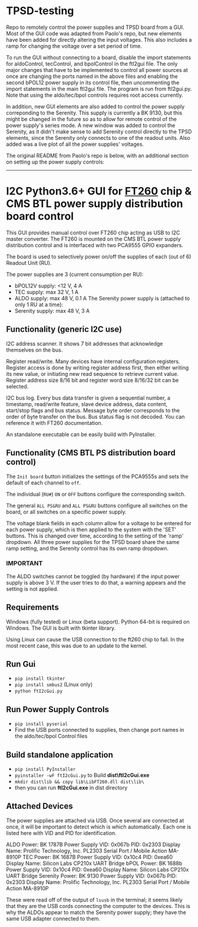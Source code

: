 # TPSD-testing
Repo to remotely control the power supplies and TPSD board from a GUI. Most of the GUI code was adapted from Paolo's repo, but new elements have been added for directly altering the input voltages. This also includes a ramp for changing the voltage over a set period of time. 

To run the GUI without connecting to a board, disable the import statements for aldoControl, tecControl, and bpolControl in the ftI2gui file. The only major changes that have to be implemented to control all power sources at once are changing the ports named in the above files and enabling the second bPOL12 power supply in its control file, then uncommenting the import statements in the main ftI2gui file. The program is run from ftI2gui.py. Note that using the aldo/tec/bpol controls requires root access currently.

In addition, new GUI elements are also added to control the power supply correponding to the Serenity. This supply is currently a BK 9130, but this might be changed in the future so as to allow for remote control of the power supply's series mode. A new window was added to control the Serenity, as it didn't make sense to add Serenity control directly to the TPSD elements, since the Serenity only connects to one of the readout units. Also added was a live plot of all the power supplies' voltages.

The original README from Paolo's repo is below, with an additional section on setting up the power supply controls:
***
# I2C Python3.6+ GUI for [FT260](https://www.ftdichip.com/Products/ICs/FT260.html) chip & CMS BTL power supply distribution board control

This GUI provides manual control over FT260 chip acting as USB to I2C master converter.
The FT260 is mounted on the CMS BTL power supply distribution control and is interfaced with two PCA9555 GPIO expanders.

The board is used to selectively power on/off the supplies of each (out of 6) Readout Unit (RU).

The power supplies are 3 (current consumption per RU):
* bPOL12V supply: <12 V, 4 A 
* TEC supply: max 32 V, 1 A
* ALDO supply: max 48 V, 0.1 A
The Serenity power supply is (attached to only 1 RU at a time):
* Serenity supply: max 48 V, 3 A
## Functionality (generic I2C use)

I2C address scanner. It shows 7 bit addresses that acknowledge themselves on the bus.

Register read/write. Many devices have internal configuration registers. Register access is done by writing register 
address first, then either writing its new value, or initiating new read sequence to retrieve current value.
Register address size 8/16 bit and register word size 8/16/32 bit can be selected.     

I2C bus log. Every bus data transfer is given a sequential number, a timestamp, read/write feature,
slave device address, data content, start/stop flags and bus status.
Message byte order corresponds to the order of byte transfer on the bus.
Bus status flag is not decoded. You can reference it with FT260 documentation.

An standalone executable can be easily build with PyInstaller.

## Functionality (CMS BTL PS distribution board control)

The `Init board` button initializes the settings of the PCA9555s and sets the default of each channel to `off`.

The individual (`RU#`) `ON` or `OFF` buttons configure the corresponding switch.

The general `ALL PS&RU` and `ALL PS&RU` buttons configure all switches on the board, or all switches on a specific
power supply.

The voltage blank fields in each column allow for a voltage to be entered for each power supply, which is then applied to the system with the 'SET' buttons. This is changed over time, according to the setting of the 'ramp' dropdown. All three power supplies for the TPSD board share the same ramp setting, and the Serenity control has its own ramp dropdown.

### IMPORTANT

The ALDO switches cannot be toggled (by hardware) if the input power supply is above 3 V.
If the user tries to do that, a warning appears and the setting is not applied.

## Requirements

Windows (fully tested) or Linux (beta support). Python 64-bit is required on Windows.
The GUI is built with tkinter library.

Using Linux can cause the USB connection to the ft260 chip to fail. In the most recent case, this was due to an update to the kernel.

## Run Gui

* `pip install tkinter`
* `pip install smbus2` (Linux only)
* `python ftI2cGui.py`

## Run Power Supply Controls

* `pip install pyserial`
* Find the USB ports connected to supplies, then change port names in the aldo/tec/bpol Control files
  
## Build standalone application

* `pip install PyInstaller`
* `pyinstaller -wF ftI2cGui.py` to Build **dist\ftI2cGui.exe**
* `mkdir dist\lib && copy lib\LibFT260.dll dist\lib\`
* then you can run **ftI2cGui.exe** in dist directory

## Attached Devices
The power supplies are attached via USB. Once several are connected at once, it will be important to detect which is which automatically. Each one is listed here with VID and PID for identification.

ALDO Power: BK 1787B Power Supply
  VID: 0x067b
  PID: 0x2303
  Display Name: Prolific Technology, Inc. PL2303 Serial Port / Mobile Action MA-8910P
TEC Power: BK 1687B Power Supply
  VID: 0x10c4
  PID: 0xea60
  Display Name: Silicon Labs CP210x UART Bridge
bPOL Power: BK 1688b Power Supply
  VID: 0x10c4
  PID: 0xea60
  Display Name: Silicon Labs CP210x UART Bridge
Serenity Power: BK 9130 Power Supply
  VID: 0x067b
  PID: 0x2303
  Display Name: Prolific Technology, Inc. PL2303 Serial Port / Mobile Action MA-8910P

These were read off of the output of `lsusb` in the terminal; it seems likely that they are the USB cords connecting the computer to the devices. This is why the ALDOs appear to match the Serenity power supply; they have the same USB adapter connected to them.
